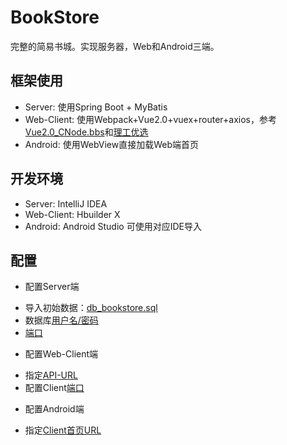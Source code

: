 # BookStore
完整的简易书城。实现服务器，Web和Android三端。

## 框架使用
- Server: 使用Spring Boot + MyBatis
- Web-Client: 使用Webpack+Vue2.0+vuex+router+axios，参考[Vue2.0_CNode.bbs](https://github.com/SD-Gaming/Vue2.0_CNode.bbs)和[理工优选](https://github.com/wongself/bityou)
- Android: 使用WebView直接加载Web端首页

## 开发环境
- Server: IntelliJ IDEA
- Web-Client: Hbuilder X
- Android: Android Studio
可使用对应IDE导入

## 配置
 - 配置Server端
  + 导入初始数据：[db_bookstore.sql](Server-bookstore/src/main/resources/db_bookstore.sql)
  + 数据库[用户名/密码](https://github.com/nefujiangping/BookStore/blob/02e08730f5a31e76c19caba9a119beaef9330119/Server-bookstore/src/main/resources/application-dev.yml#L6)
  + [端口](https://github.com/nefujiangping/BookStore/blob/02e08730f5a31e76c19caba9a119beaef9330119/Server-bookstore/src/main/resources/application-dev.yml#L2)
 - 配置Web-Client端
  + 指定[API-URL](https://github.com/nefujiangping/BookStore/blob/02e08730f5a31e76c19caba9a119beaef9330119/Web-Client-bookstore/src/main.js#L14)
  + 配置Client[端口](https://github.com/nefujiangping/BookStore/blob/02e08730f5a31e76c19caba9a119beaef9330119/Web-Client-bookstore/config/index.js#L26)
 - 配置Android端
  + 指定[Client首页URL](https://github.com/nefujiangping/BookStore/blob/02e08730f5a31e76c19caba9a119beaef9330119/Android-BookStore/app/src/main/res/values/strings.xml#L11)

